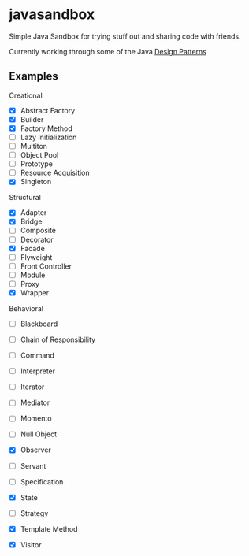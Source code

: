 javasandbox
===========

Simple Java Sandbox for trying stuff out and sharing code with friends.

Currently working through some of the Java <a href="http://en.wikipedia.org/wiki/Software_design_pattern">Design Patterns</a>

Examples
---------
Creational
- [x] Abstract Factory
- [x] Builder
- [x] Factory Method
- [ ] Lazy Initialization
- [ ] Multiton
- [ ] Object Pool
- [ ] Prototype
- [ ] Resource Acquisition
- [x] Singleton

Structural
- [x] Adapter
- [x] Bridge
- [ ] Composite
- [ ] Decorator
- [x] Facade
- [ ] Flyweight
- [ ] Front Controller
- [ ] Module
- [ ] Proxy
- [x] Wrapper

Behavioral
- [ ] Blackboard
- [ ] Chain of Responsibility
- [ ] Command
- [ ] Interpreter
- [ ] Iterator
- [ ] Mediator
- [ ] Momento
- [ ] Null Object
- [x] Observer
- [ ] Servant
- [ ] Specification
- [x] State
- [ ] Strategy
- [x] Template Method
- [x] Visitor

